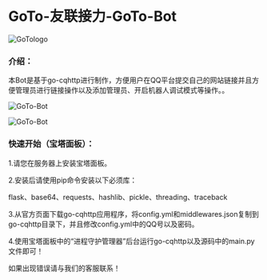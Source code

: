 # GoTo-友联接力-GoTo-Bot

![GoTologo](https://www.sunzishaokao.com/cdn/gotolink/gitee/Gotologo.jpg)

### 介绍：


本Bot是基于go-cqhttp进行制作，方便用户在QQ平台提交自己的网站链接并且方便管理员进行链接操作以及添加管理员、开启机器人调试模式等操作。。

![GoTo-Bot](https://www.sunzishaokao.com/cdn/gotolink/gitee/Gotobot1.jpg)

![GoTo-Bot](https://www.sunzishaokao.com/cdn/gotolink/gitee/Gotobot2.jpg)

### 快速开始（宝塔面板）：

 1.请您在服务器上安装宝塔面板。
 
 2.安装后请使用pip命令安装以下必须库：

  flask、base64、requests、hashlib、pickle、threading、traceback

 3.从官方页面下载go-cqhttp应用程序，将config.yml和middlewares.json复制到go-cqhttp目录下，并且修改config.yml中的QQ号以及密码。

 4.使用宝塔面板中的“进程守护管理器”后台运行go-cqhttp以及源码中的main.py文件即可！

如果出现错误请与我们的客服联系！
